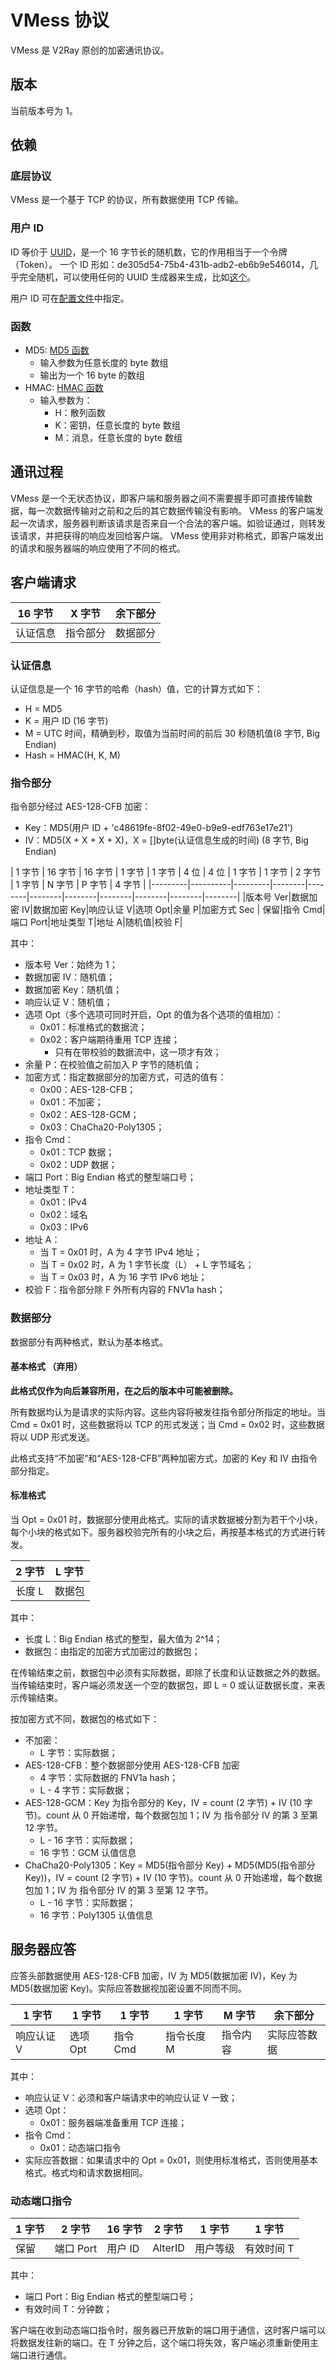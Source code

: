 # VMess 协议

VMess 是 V2Ray 原创的加密通讯协议。

## 版本

当前版本号为 1。

## 依赖

### 底层协议

VMess 是一个基于 TCP 的协议，所有数据使用 TCP 传输。

### 用户 ID

ID 等价于 [UUID](https://en.wikipedia.org/wiki/Universally_unique_identifier)，是一个 16 字节长的随机数，它的作用相当于一个令牌（Token）。
一个 ID 形如：de305d54-75b4-431b-adb2-eb6b9e546014，几乎完全随机，可以使用任何的 UUID 生成器来生成，比如[这个](https://www.uuidgenerator.net/)。

用户 ID 可在[配置文件](../chapter_02/01_overview.md)中指定。

### 函数

* MD5: [MD5 函数](https://en.wikipedia.org/wiki/MD5)
  * 输入参数为任意长度的 byte 数组
  * 输出为一个 16 byte 的数组
* HMAC: [HMAC 函数](https://en.wikipedia.org/wiki/Hash-based_message_authentication_code)
  * 输入参数为：
    * H：散列函数
    * K：密钥，任意长度的 byte 数组
    * M：消息，任意长度的 byte 数组

## 通讯过程

VMess 是一个无状态协议，即客户端和服务器之间不需要握手即可直接传输数据，每一次数据传输对之前和之后的其它数据传输没有影响。
VMess 的客户端发起一次请求，服务器判断该请求是否来自一个合法的客户端。如验证通过，则转发该请求，并把获得的响应发回给客户端。
VMess 使用非对称格式，即客户端发出的请求和服务器端的响应使用了不同的格式。

## 客户端请求

| 16 字节 | X 字节 | 余下部分 |
|---------|----------|--------|
| 认证信息| 指令部分 | 数据部分|

### 认证信息

认证信息是一个 16 字节的哈希（hash）值，它的计算方式如下：

* H = MD5
* K = 用户 ID (16 字节)
* M = UTC 时间，精确到秒，取值为当前时间的前后 30 秒随机值(8 字节, Big Endian)
* Hash = HMAC(H, K, M)

### 指令部分

指令部分经过 AES-128-CFB 加密：

* Key：MD5(用户 ID + 'c48619fe-8f02-49e0-b9e9-edf763e17e21')
* IV：MD5(X + X + X + X)，X = []byte(认证信息生成的时间) (8 字节, Big Endian)

| 1 字节 | 16 字节   | 16 字节 | 1 字节 | 1 字节 | 4 位 | 4 位 | 1 字节 | 1 字节 | 2 字节 | 1 字节 | N 字节 | P 字节 | 4 字节 |
|---------|----------|---------|--------|--------|--------|--------|--------|--------|--------|--------|
|版本号 Ver|数据加密 IV|数据加密 Key|响应认证 V|选项 Opt|余量 P|加密方式 Sec | 保留|指令 Cmd|端口 Port|地址类型 T|地址 A|随机值|校验 F|

其中：

* 版本号 Ver：始终为 1；
* 数据加密 IV：随机值；
* 数据加密 Key：随机值；
* 响应认证 V：随机值；
* 选项 Opt（多个选项可同时开启，Opt 的值为各个选项的值相加）：
  * 0x01：标准格式的数据流；
  * 0x02：客户端期待重用 TCP 连接；
    * 只有在带校验的数据流中，这一项才有效；
* 余量 P：在校验值之前加入 P 字节的随机值；
* 加密方式：指定数据部分的加密方式，可选的值有：
  * 0x00：AES-128-CFB；
  * 0x01：不加密；
  * 0x02：AES-128-GCM；
  * 0x03：ChaCha20-Poly1305；
* 指令 Cmd：
  * 0x01：TCP 数据；
  * 0x02：UDP 数据；
* 端口 Port：Big Endian 格式的整型端口号；
* 地址类型 T：
  * 0x01：IPv4
  * 0x02：域名
  * 0x03：IPv6
* 地址 A：
  * 当 T = 0x01 时，A 为 4 字节 IPv4 地址；
  * 当 T = 0x02 时，A 为 1 字节长度（L） + L 字节域名；
  * 当 T = 0x03 时，A 为 16 字节 IPv6 地址；
* 校验 F：指令部分除 F 外所有内容的 FNV1a hash；

### 数据部分

数据部分有两种格式，默认为基本格式。

#### 基本格式 （弃用）

**此格式仅作为向后兼容所用，在之后的版本中可能被删除。**

所有数据均认为是请求的实际内容。这些内容将被发往指令部分所指定的地址。当 Cmd = 0x01 时，这些数据将以 TCP 的形式发送；当 Cmd = 0x02 时，这些数据将以 UDP 形式发送。

此格式支持“不加密”和“AES-128-CFB”两种加密方式，加密的 Key 和 IV 由指令部分指定。

#### 标准格式

当 Opt = 0x01 时，数据部分使用此格式。实际的请求数据被分割为若干个小块，每个小块的格式如下。服务器校验完所有的小块之后，再按基本格式的方式进行转发。

| 2 字节 | L 字节 |
|---------|------|
| 长度 L | 数据包 |

其中：

* 长度 L：Big Endian 格式的整型，最大值为 2^14；
* 数据包：由指定的加密方式加密过的数据包；

在传输结束之前，数据包中必须有实际数据，即除了长度和认证数据之外的数据。当传输结束时，客户端必须发送一个空的数据包，即 L = 0 或认证数据长度，来表示传输结束。

按加密方式不同，数据包的格式如下：

* 不加密：
  * L 字节：实际数据；
* AES-128-CFB：整个数据部分使用 AES-128-CFB 加密
  * 4 字节：实际数据的 FNV1a hash；
  * L - 4 字节：实际数据；
* AES-128-GCM：Key 为指令部分的 Key，IV = count (2 字节) + IV (10 字节)。count 从 0 开始递增，每个数据包加 1；IV 为 指令部分 IV 的第 3 至第 12 字节。
  * L - 16 字节：实际数据；
  * 16 字节：GCM 认值信息
* ChaCha20-Poly1305：Key = MD5(指令部分 Key) + MD5(MD5(指令部分 Key))，IV = count (2 字节) + IV (10 字节)。count 从 0 开始递增，每个数据包加 1；IV 为 指令部分 IV 的第 3 至第 12 字节。
  * L - 16 字节：实际数据；
  * 16 字节：Poly1305 认值信息

## 服务器应答

应答头部数据使用 AES-128-CFB 加密，IV 为 MD5(数据加密 IV)，Key 为 MD5(数据加密 Key)。实际应答数据视加密设置不同而不同。

| 1 字节 | 1 字节    | 1 字节   | 1 字节 | M 字节 | 余下部分 |
|---------|----------|----------|--------|--------|----------|
|响应认证 V| 选项Opt  |指令 Cmd |指令长度 M|指令内容| 实际应答数据|

其中：

* 响应认证 V：必须和客户端请求中的响应认证 V 一致；
* 选项 Opt：
  * 0x01：服务器端准备重用 TCP 连接；
* 指令 Cmd：
  * 0x01：动态端口指令
* 实际应答数据：如果请求中的 Opt = 0x01，则使用标准格式，否则使用基本格式。格式均和请求数据相同。

### 动态端口指令

| 1 字节 | 2 字节    | 16 字节   | 2 字节 | 1 字节 | 1 字节 |
|---------|----------|----------|--------|--------|----------|
| 保留  |端口 Port |用户 ID| AlterID | 用户等级 | 有效时间 T |

其中：

* 端口 Port：Big Endian 格式的整型端口号；
* 有效时间 T：分钟数；

客户端在收到动态端口指令时，服务器已开放新的端口用于通信，这时客户端可以将数据发往新的端口。在 T 分钟之后，这个端口将失效，客户端必须重新使用主端口进行通信。
